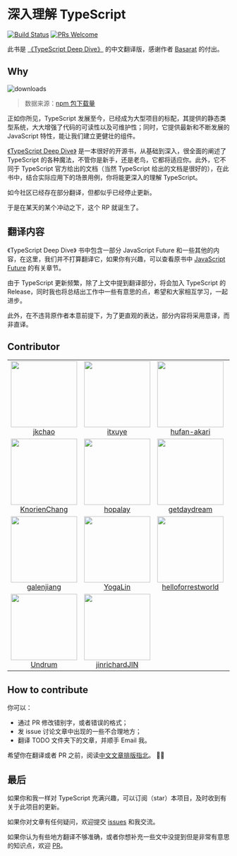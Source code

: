 # 深入理解 TypeScript

[![Build Status](https://travis-ci.org/jkchao/typescript-book-chinese.svg?branch=master)](https://travis-ci.org/jkchao/typescript-book-chinese)
[![PRs Welcome](https://img.shields.io/badge/PRs-welcome-brightgreen.svg?style=flat-square)](http://makeapullrequest.com)

此书是 [《TypeScript Deep Dive》](https://github.com/basarat/typescript-book/) 的中文翻译版，感谢作者 [Basarat](https://github.com/basarat) 的付出。

## Why

![downloads](http://ovshyp9zv.bkt.clouddn.com/typescript-downloads.jpeg)

> 数据来源：[npm 包下载量](https://npm-stat.com/charts.html?package=typescript&from=2016-01-01&to=2018-07-31)

正如你所见，TypeScript 发展至今，已经成为大型项目的标配，其提供的静态类型系统，大大增强了代码的可读性以及可维护性；同时，它提供最新和不断发展的 JavaScript 特性，能让我们建立更健壮的组件。

[《TypeScript Deep Dive》](https://github.com/basarat/typescript-book/) 是一本很好的开源书，从基础到深入，很全面的阐述了 TypeScript 的各种魔法，不管你是新手，还是老鸟，它都将适应你。此外，它不同于 TypeScript 官方给出的文档（当然 TypeScript 给出的文档是很好的），在此书中，结合实际应用下的场景用例，你将能更深入的理解 TypeScript。

如今社区已经存在部分翻译，但都似乎已经停止更新。

于是在某天的某个冲动之下，这个 RP 就诞生了。

## 翻译内容

《TypeScript Deep Dive》 书中包含一部分 JavaScript Future 和一些其他的内容，在这里，我们并不打算翻译它，如果你有兴趣，可以查看原书中 [JavaScript Future](https://basarat.gitbooks.io/typescript/content/docs/future-javascript.html) 的有关章节。

由于 TypeScript 更新频繁，除了上文中提到翻译部分，将会加入 TypeScript 的 Release，同时我也将总结出工作中一些有意思的点，希望和大家相互学习，一起进步。

此外，在不违背原作者本意前提下，为了更直观的表达，部分内容将采用意译，而非直译。

## Contributor

<table>
  <tbody>
    <tr>
      <td align="center">
        <a href="https://github.com/jkchao">
          <img width="150" height="150" src="https://github.com/jkchao.png?v=3&s=150">
          </br>
          jkchao
        </a>
      </td>
      <td align="center">
        <a href="https://github.com/itxuye">
          <img width="150" height="150" src="https://github.com/itxuye.png?v=3&s=150">
          </br>
          itxuye
        </a>
      </td>
      <td align="center">
        <a href="https://github.com/hufan-akari">
          <img width="150" height="150" src="https://github.com/hufan-akari.png?v=3&s=150">
          </br>
          hufan-akari
        </a>
      </td>
      <td align="center">
        <a href="https://github.com/S1ngS1ng">
          <img width="150" height="150" src="https://github.com/S1ngS1ng.png?v=3&s=150">
          </br>
          S1ngS1ng
        </a>
      </td>
    </tr>
    <tr>
      <td align="center">
        <a href="https://github.com/KnorienChang">
          <img width="150" height="150" src="https://github.com/KnorienChang.png?v=3&s=150">
          </br>
          KnorienChang
        </a>
      </td>
      <td align="center">
        <a href="https://github.com/hopalay">
          <img width="150" height="150" src="https://github.com/hopalay.png?v=3&s=150">
          </br>
          hopalay
        </a>
      </td>
      <td align="center">
        <a href="https://github.com/getdaydream">
          <img width="150" height="150" src="https://github.com/getdaydream.png?v=3&s=150">
          </br>
          getdaydream
        </a>
      </td>
      <td align="center">
        <a href="https://github.com/Yiiu">
          <img width="150" height="150" src="https://github.com/Yiiu.png?v=3&s=150">
          </br>
          Yiiu
        </a>
      </td>
    </tr>
    <tr>
      <td align="center">
        <a href="https://github.com/galenjiang">
          <img width="150" height="150" src="https://github.com/galenjiang.png?v=3&s=150">
          </br>
          galenjiang
        </a>
      </td>
      <td align="center">
        <a href="https://github.com/YogaLin">
          <img width="150" height="150" src="https://github.com/YogaLin.png?v=3&s=150">
          </br>
          YogaLin
        </a>
      </td>
      <td align="center">
        <a href="https://github.com/helloforrestworld">
          <img width="150" height="150" src="https://github.com/helloforrestworld.png?v=3&s=150">
          </br>
          helloforrestworld
        </a>
      </td>
      <td align="center">
        <a href="https://github.com/zongzi531">
          <img width="150" height="150" src="https://github.com/zongzi531.png?v=3&s=150">
          </br>
          zongzi531
        </a>
      </td>
    </tr>
    <tr>
      <td align="center">
        <a href="https://github.com/Undrum">
          <img width="150" height="150" src="https://github.com/Undrum.png?v=3&s=150">
          </br>
          Undrum
        </a>
      </td>
      <td align="center">
        <a href="https://github.com/jinrichardJIN">
          <img width="150" height="150" src="https://github.com/jinrichardJIN.png?v=3&s=150">
          </br>
          jinrichardJIN
        </a>
      </td>
    </tr>
  </tbody>
</table>

## How to contribute

你可以：

- 通过 PR 修改错别字，或者错误的格式；
- 发 issue 讨论文章中出现的一些不合理地方；
- 翻译 TODO 文件夹下的文章，并顺手 Email 我。

希望你在翻译或者 PR 之前，阅读[中文文章排版指北](https://github.com/mzlogin/chinese-copywriting-guidelines)。


## 最后

如果你和我一样对 TypeScript 充满兴趣，可以订阅（star）本项目，及时收到有关于此项目的更新。

如果你对文章有任何疑问，欢迎提交 [issues](https://github.com/jkchao/typescript-book-chinese/issues) 和我交流。

如果你认为有些地方翻译不够准确，或者你想补充一些文中没提到但是非常有意思的知识点，欢迎 [PR](https://github.com/jkchao/typescript-book-chinese/pulls)。
